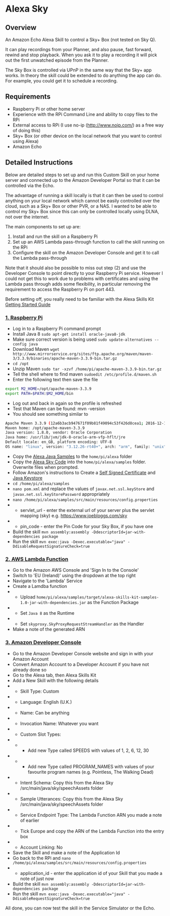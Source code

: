 # Alexa Sky
## Overview
An Amazon Echo Alexa Skill to control a Sky+ Box (not tested on Sky Q).

It can play recordings from your Planner, and also pause, fast forward, rewind and stop playback. When you 
ask it to play a recording it will pick out the first unwatched episode from the Planner. 

The Sky Box is controlled via UPnP in the same way that the Sky+ app works. In theory the skill
could be extended to do anything the app can do. For example, you could get it to schedule a recording.

## Requirements
- Raspberry Pi or other home server
- Experience with the RPi Command Line and ability to copy files to the RPi
- External access to RPi (I use no-ip (http://www.noip.com/) as a free way of doing this)
- Sky+ Box (or other device on the local network that you want to control using Alexa)
- Amazon Echo

## Detailed Instructions
Below are detailed steps to set up and run this Custom Skill on your home server and connected up to the Amazon Developer Portal so that it can be controlled via the Echo.

The advantage of running a skill locally is that it can then be used to control anything on your local network which cannot be easily controlled over the cloud, such as a Sky+ Box or other PVR, or a NAS. I wanted to be able to control my Sky+ Box since this can only be controlled locally using DLNA, not over the internet.

The main components to set up are:

1. Install and run the skill on a Raspberry Pi
2. Set up an AWS Lambda pass-through function to call the skill running on the RPi
3. Configure the skill on the Amazon Developer Console and get it to call the Lambda pass-through

Note that it should also be possible to miss out step (2) and use the Developer Console to point directly to your Raspberry Pi service. However I could not get this to work due to problems with certificates and using the Lambda pass through adds some flexibility, in particular removing the requirement to access the Raspberry Pi on port 443.

Before setting off, you really need to be familiar with the Alexa Skills Kit [Getting Started Guide](https://developer.amazon.com/public/solutions/alexa/alexa-skills-kit/getting-started-guide)

### [1. Raspberry Pi](https://developer.amazon.com/public/solutions/alexa/alexa-skills-kit/docs/developing-an-alexa-skill-as-a-web-service)

- Log in to a Raspberry Pi command prompt
- Install Java 8 ```sudo apt-get install oracle-java8-jdk```
- Make sure correct version is being used ```sudo update-alternatives --config java```
- Download Maven ```wget http://www.mirrorservice.org/sites/ftp.apache.org/maven/maven-3/3.3.9/binaries/apache-maven-3.3.9-bin.tar.gz```
- ```cd /opt```
- Unzip Maven ```sudo tar -xzvf /home/pi/apache-maven-3.3.9-bin.tar.gz```
- Tell the shell where to find maven ```sudoedit /etc/profile.d/maven.sh```
- Enter the following text then save the file
```sh
export M2_HOME=/opt/apache-maven-3.3.9
export PATH=$PATH:$M2_HOME/bin
```
- Log out and back in again so the profile is refreshed
- Test that Maven can be found: mvn -version
- You should see something similar to
```sh
Apache Maven 3.3.9 (12a6b3acb947671f09b81f49094c53f426d8cea1; 2016-12-14T17:29:23+00:00)
Maven home: /opt/apache-maven-3.3.9
Java version: 1.8.0, vendor: Oracle Corporation
Java home: /usr/lib/jvm/jdk-8-oracle-arm-vfp-hflt/jre
Default locale: en_GB, platform encoding: UTF-8
OS name: "linux", version: "3.12.26-rt40+", arch: "arm", family: "unix"
```
- Copy the [Alexa Java Samples](https://github.com/amzn/alexa-skills-kit-java) to the ```home/pi/alexa``` folder
- Copy the [Alexa Sky Code](https://github.com/bellissimo/AlexaSky) into the ```home/pi/alexa/samples``` folder. Overwrite files when prompted.
- Follow Amazon's instructions to Create a [Self Signed Certificate](https://developer.amazon.com/public/solutions/alexa/alexa-skills-kit/docs/testing-an-alexa-skill#h2_sslcert) and [Java Keystore](https://developer.amazon.com/public/solutions/alexa/alexa-skills-kit/docs/deploying-a-sample-skill-as-a-web-service#h3_keystore)
- ```cd /home/pi/alexa/samples```
- ```nano pom.xml``` and replace the values of ```javax.net.ssl.keyStore``` and ```javax.net.ssl.keyStorePassword``` appropriately
- ```nano /home/pi/alexa/samples/src/main/resources/config.properties```
- - servlet_url - enter the external url of your server plus the servlet mapping (sky) e.g. https://www.joebloggs.com/sky
- - pin_code - enter the Pin Code for your Sky Box, if you have one
- Build the skill ```mvn assembly:assembly -DdescriptorId=jar-with-dependencies package```
- Run the skill ```mvn exec:java -Dexec.executable="java" -DdisableRequestSignatureCheck=true```

### [2. AWS Lambda Function](https://developer.amazon.com/public/solutions/alexa/alexa-skills-kit/docs/developing-an-alexa-skill-as-a-lambda-function)

- Go to the Amazon AWS Console and 'Sign In to the Console'
- Switch to 'EU (Ireland)' using the dropdown at the top right
- Navigate to the 'Lambda' Service
- Create a Lamdba function
- - Upload ```home/pi/alexa/samples/target/alexa-skills-kit-samples-1.0-jar-with-dependencies.jar``` as the Function Package
- - Set ```Java 8``` as the Runtime
- - Set ```skyproxy.SkyProxyRequestStreamHandler``` as the Handler
- Make a note of the generated ARN

### [3. Amazon Developer Console](https://developer.amazon.com/public/solutions/alexa/alexa-skills-kit/docs/registering-and-managing-alexa-skills-in-the-developer-portal)

- Go to the Amazon Developer Console website and sign in with your Amazon Account
- Convert Amazon Account to a Developer Account if you have not already done so
- Go to the Alexa tab, then Alexa Skills Kit
- Add a New Skill with the following details
- - Skill Type: Custom
- - Language: English (U.K.)
- - Name: Can be anything
- - Invocation Name: Whatever you want
- - Custom Slot Types: 
- - - Add new Type called SPEEDS with values of 1, 2, 6, 12, 30
- - - Add new Type called PROGRAM_NAMES with values of your favourite program names (e.g. Pointless, The Walking Dead)
- - Intent Schema: Copy this from the Alexa Sky /src/main/java/sky/speechAssets folder
- - Sample Utterances: Copy this from the Alexa Sky /src/main/java/sky/speechAssets folder
- - Service Endpoint Type: The Lambda Function ARN you made a note of earlier
- - Tick Europe and copy the ARN of the Lambda Function into the entry box
- - Account Linking: No
- Save the Skill and make a note of the Application Id
- Go back to the RPi and ```nano /home/pi/alexa/samples/src/main/resources/config.properties```
- - application_id - enter the application id of your Skill that you made a note of just now
- Build the skill ```mvn assembly:assembly -DdescriptorId=jar-with-dependencies package```
- Run the skill ```mvn exec:java -Dexec.executable="java" -DdisableRequestSignatureCheck=true```

All done, you can now test the skill in the Service Simulator or the Echo.